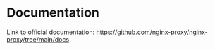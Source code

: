 # Documentation
Link to official documentation: https://github.com/nginx-proxy/nginx-proxy/tree/main/docs